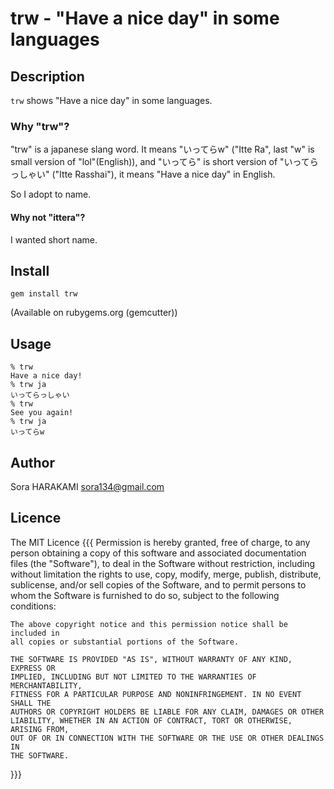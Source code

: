 # trw - "Have a nice day" in some languages

## Description

`trw` shows "Have a nice day" in some languages.

### Why "trw"?

"trw" is a japanese slang word.
 It means "いってらw" ("Itte Ra", last "w" is small version of "lol"(English)),
 and "いってら" is short version of "いってらっしゃい" ("Itte Rasshai"), it means "Have a nice day" in English.

So I adopt to name.

#### Why not "ittera"?

I wanted short name.

## Install

    gem install trw

(Available on rubygems.org (gemcutter))

## Usage

    % trw
    Have a nice day!
    % trw ja
    いってらっしゃい
    % trw
    See you again!
    % trw ja
    いってらw

## Author

Sora HARAKAMI <sora134@gmail.com>

## Licence

The MIT Licence {{{
    Permission is hereby granted, free of charge, to any person obtaining a copy
    of this software and associated documentation files (the "Software"), to deal
    in the Software without restriction, including without limitation the rights
    to use, copy, modify, merge, publish, distribute, sublicense, and/or sell
    copies of the Software, and to permit persons to whom the Software is
    furnished to do so, subject to the following conditions:

    The above copyright notice and this permission notice shall be included in
    all copies or substantial portions of the Software.

    THE SOFTWARE IS PROVIDED "AS IS", WITHOUT WARRANTY OF ANY KIND, EXPRESS OR
    IMPLIED, INCLUDING BUT NOT LIMITED TO THE WARRANTIES OF MERCHANTABILITY,
    FITNESS FOR A PARTICULAR PURPOSE AND NONINFRINGEMENT. IN NO EVENT SHALL THE
    AUTHORS OR COPYRIGHT HOLDERS BE LIABLE FOR ANY CLAIM, DAMAGES OR OTHER
    LIABILITY, WHETHER IN AN ACTION OF CONTRACT, TORT OR OTHERWISE, ARISING FROM,
    OUT OF OR IN CONNECTION WITH THE SOFTWARE OR THE USE OR OTHER DEALINGS IN
    THE SOFTWARE.
}}}

